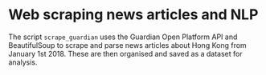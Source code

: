 # Web scraping news articles and NLP

The script `scrape_guardian` uses the Guardian Open Platform API and BeautifulSoup to scrape and parse news articles about Hong Kong from January 1st 2018. These are then organised and saved as a dataset for analysis.